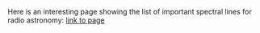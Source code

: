 Here is an interesting page showing the list of important spectral lines for radio astronomy: [link to page](http://www.astrosurf.com/luxorion/radioastronomy-lines.htm)
